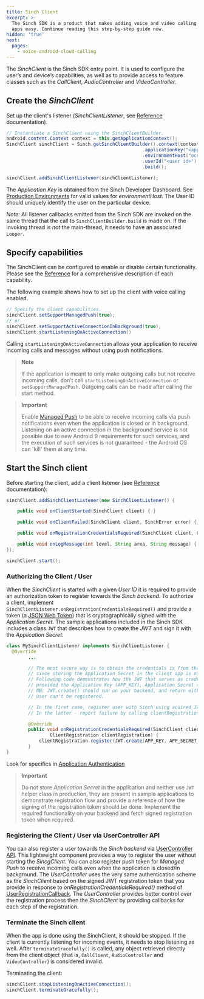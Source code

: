 ```yaml
---
title: Sinch Client
excerpt: >-
  The Sinch SDK is a product that makes adding voice and video calling to mobile
  apps easy. Continue reading this step-by-step guide now.
hidden: 'true'
next:
  pages:
    - voice-android-cloud-calling
---
```

The _SinchClient_ is the Sinch SDK entry point. It is used to configure the user’s and device’s capabilities, as well as to provide access to feature classes such as the _CallClient_, _AudioController_ and _VideoController_.

## Create the _SinchClient_

Set up the client's listener (_SinchClientListener_, see [Reference](reference\com\sinch\android\rtc\SinchClientListener.html) documentation).

```java
// Instantiate a SinchClient using the SinchClientBuilder.
android.content.Context context = this.getApplicationContext();
SinchClient sinchClient = Sinch.getSinchClientBuilder().context(context)
                                                  .applicationKey("<application key>")
                                                  .environmentHost("ocra.api.sinch.com")
                                                  .userId("<user id>")
                                                  .build();

sinchClient.addSinchClientListener(sinchClientListener);
```

The _Application Key_ is obtained from the Sinch Developer Dashboard. See [Production Environments](doc:voice-android-cloud-miscellaneous#section-production-environments) for valid values for _environmentHost_. The User ID should uniquely identify the user on the particular device.

_Note:_ All listener callbacks emitted from the Sinch SDK are invoked on the same thread that the call to `SinchClientBuilder.build` is made on. If the invoking thread is _not_ the main-thread, it needs to have an associated `Looper`.

## Specify capabilities

The SinchClient can be configured to enable or disable certain functionality. Please see the [Reference](reference\index.html?com\sinch\android\rtc\SinchClient.html) for a comprehensive description of each capability.

The following example shows how to set up the client with voice calling enabled.

```java
// Specify the client capabilities.
sinchClient.setSupportManagedPush(true);
// or
sinchClient.setSupportActiveConnectionInBackground(true);
sinchClient.startListeningOnActiveConnection()
```

Calling `startListeningOnActiveConnection` allows your application to receive incoming calls and messages without using push notifications.

> **Note**
>
> If the application is meant to only make outgoing calls but not receive incoming calls, don’t call `startListeningOnActiveConnection` or `setSupportManagedPush`. Outgoing calls can be made after calling the start method.

> **Important**
>
> Enable [Managed Push](doc:voice-android-cloud-push-notifications) to be able to receive incoming calls via push notifications even when the application is closed or in background. Listening on an active connection in the background service is not possible due to new Android 9 requirements for such services, and the execution of such services is not guaranteed - the Android OS can 'kill' them at any time.

## Start the Sinch client

Before starting the client, add a client listener (see [Reference](reference\index.html?com\sinch\android\rtc\SinchClientListener.html) documentation):

```java
sinchClient.addSinchClientListener(new SinchClientListener() {

    public void onClientStarted(SinchClient client) { }

    public void onClientFailed(SinchClient client, SinchError error) { }

    public void onRegistrationCredentialsRequired(SinchClient client, ClientRegistration registrationCallback) { }

    public void onLogMessage(int level, String area, String message) { }
});

sinchClient.start();
```

### Authorizing the Client / User

When the _SinchClient_ is started with a given _User ID_ it is required to provide an authorization token to register towards the _Sinch backend_. To authorize a client, implement `SinchClientListener.onRegistrationCredentialsRequired()` and provide a token (a [JSON Web Token](https://jwt.io/)) that is cryptographically signed with the _Application Secret_. The sample applications included in the Sinch SDK includes a class `JWT` that describes how to create the _JWT_ and sign it with the _Application Secret_.

```java
class MySinchClientListener implements SinchClientListener {
  @Override
        ...

        // The most secure way is to obtain the credentials is from the backend,
        // since storing the Application Secret in the client app is not safe.
        // Following code demonstrates how the JWT that serves as credential should be created,
        // provided the Application Key (APP_KEY), Application Secret (APP_SECRET) and User ID.
        // NB: JWT.create() should run on your backend, and return either valid JWT or signal that
        // user can't be registered.

        // In the first case, register user with Sinch using acuired JWT via clientRegistration.register(...).
        // In the latter - report failure by calling clientRegistration.registerFailed()

        @Override
        public void onRegistrationCredentialsRequired(SinchClient client,
                ClientRegistration clientRegistration) {
            clientRegistration.register(JWT.create(APP_KEY, APP_SECRET, client.getLocalUserId()));
        }
}
```

Look for specifics in [Application Authentication](doc:voice-android-cloud-application-authentication)

> **Important**
>
> Do not store _Application Secret_ in the application and neither use `JWT` helper class in production, they are present in sample applications to demonstrate registration flow and provide a reference of how the signing of the registration token should be done. Implement the required functionality on your backend and fetch signed registration token when required.

### Registering the Client / User via UserController API

You can also register a user towards the _Sinch backend_ via [UserController API](doc:voice-android-cloud-user-controller). This lightweight component provides a way to register the user without starting the _SincgClient_. You can also register push token for _Managed Push_ to receive incoming calls even when the application is closed/in background. The _UserController_ uses the very same authentication scheme as the _SinchClient_ based on the signed JWT registration token that you provide in response to _onRegistrationCredentialsRequired()_ method of [UserRegistrationCallback](reference\com\sinch\android\rtc\UserRegistrationCallback.html). The _UserController_ provides better control over the registration process then the _SinchClient_ by providing callbacks for each step of the registration.

### Terminate the Sinch client

When the app is done using the SinchClient, it should be stopped. If the client is currently listening for incoming events, it needs to stop listening as well. After `terminateGracefully()` is called, any object retrieved directly from the client object (that is, `CallClient`, `AudioController` and `VideoController`) is considered invalid.

Terminating the client:

```java
sinchClient.stopListeningOnActiveConnection();
sinchClient.terminateGracefully();
```
